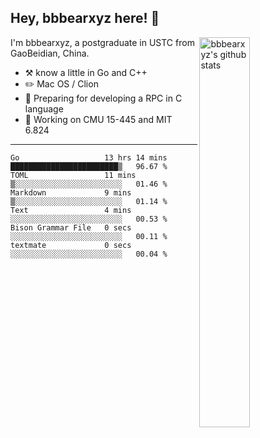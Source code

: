 ## Hey, bbbearxyz here! :wave:

<img align="right" alt="bbbearxyz's github stats" width="40%" src="https://github-readme-stats.vercel.app/api?username=bbbearxyz&show_icons=true">

I'm bbbearxyz, a postgraduate in USTC from GaoBeidian, China.

-   :hammer_and_pick:    know a little in Go and C++
-   :pencil2: Mac OS / Clion
-   :seedling: Preparing for developing a RPC in C language 
-   :thinking: Working on CMU 15-445 and MIT 6.824
---
<!--START_SECTION:waka-->

```text
Go                   13 hrs 14 mins  ████████████████████████▒   96.67 %
TOML                 11 mins         ▒░░░░░░░░░░░░░░░░░░░░░░░░   01.46 %
Markdown             9 mins          ▒░░░░░░░░░░░░░░░░░░░░░░░░   01.14 %
Text                 4 mins          ░░░░░░░░░░░░░░░░░░░░░░░░░   00.53 %
Bison Grammar File   0 secs          ░░░░░░░░░░░░░░░░░░░░░░░░░   00.11 %
textmate             0 secs          ░░░░░░░░░░░░░░░░░░░░░░░░░   00.04 %
```

<!--END_SECTION:waka-->
